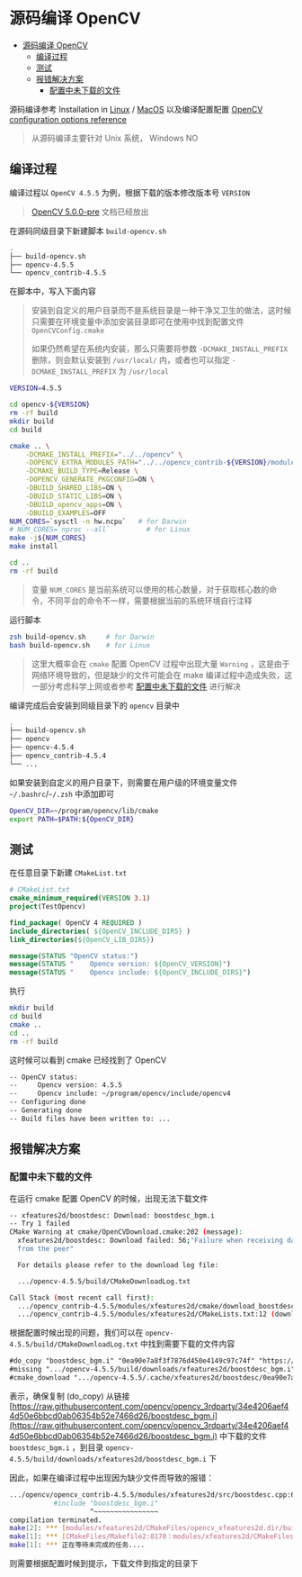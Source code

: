 
# 源码编译 OpenCV 

- [源码编译 OpenCV](#源码编译-opencv)
  - [编译过程](#编译过程)
  - [测试](#测试)
  - [报错解决方案](#报错解决方案)
    - [配置中未下载的文件](#配置中未下载的文件)

源码编译参考 Installation in [Linux](https://docs.opencv.org/4.5.5/d7/d9f/tutorial_linux_install.html) / [MacOS](https://docs.opencv.org/4.x/d0/db2/tutorial_macos_install.html) 以及编译配置配置 [OpenCV configuration options reference](https://docs.opencv.org/4.x/db/d05/tutorial_config_reference.html)
> 从源码编译主要针对 Unix 系统， Windows NO


## 编译过程

编译过程以 `OpenCV 4.5.5` 为例，根据下载的版本修改版本号 `VERSION`
> [OpenCV 5.0.0-pre](https://docs.opencv.org/5.x/index.html) 文档已经放出

在源码同级目录下新建脚本 `build-opencv.sh`
```sh
.
├── build-opencv.sh
├── opencv-4.5.5
└── opencv_contrib-4.5.5
```

在脚本中，写入下面内容
> 安装到自定义的用户目录而不是系统目录是一种干净又卫生的做法，这时候只需要在环境变量中添加安装目录即可在使用中找到配置文件 `OpenCVConfig.cmake` 
> 
> 如果仍然希望在系统内安装，那么只需要将参数 `-DCMAKE_INSTALL_PREFIX` 删除，则会默认安装到 `/usr/local/` 内，或者也可以指定 `-DCMAKE_INSTALL_PREFIX` 为 `/usr/local`
```sh
VERSION=4.5.5

cd opencv-${VERSION}
rm -rf build
mkdir build
cd build

cmake .. \
    -DCMAKE_INSTALL_PREFIX="../../opencv" \
    -DOPENCV_EXTRA_MODULES_PATH="../../opencv_contrib-${VERSION}/modules" \
    -DCMAKE_BUILD_TYPE=Release \
    -DOPENCV_GENERATE_PKGCONFIG=ON \
    -DBUILD_SHARED_LIBS=ON \
    -DBUILD_STATIC_LIBS=ON \
    -DBUILD_opencv_apps=ON \
    -DBUILD_EXAMPLES=OFF
NUM_CORES=`sysctl -n hw.ncpu`   # for Darwin
# NUM_CORES=`nproc --all`         # for Linux
make -j${NUM_CORES}
make install

cd ..
rm -rf build
```

> 变量 `NUM_CORES` 是当前系统可以使用的核心数量，对于获取核心数的命令，不同平台的命令不一样，需要根据当前的系统环境自行注释

运行脚本
```sh
zsh build-opencv.sh     # for Darwin
bash build-opencv.sh    # for Linux
```
> 这里大概率会在 `cmake` 配置 OpenCV 过程中出现大量 `Warning` ，这是由于网络环境导致的，但是缺少的文件可能会在 make 编译过程中造成失败，这一部分考虑科学上网或者参考 [配置中未下载的文件](#配置中未下载的文件) 进行解决


编译完成后会安装到同级目录下的 `opencv` 目录中
```sh
.
├── build-opencv.sh
├── opencv
├── opencv-4.5.4
├── opencv_contrib-4.5.4
└── ...
```

如果安装到自定义的用户目录下，则需要在用户级的环境变量文件 `~/.bashrc`/`~/.zsh` 中添加即可
```sh
OpenCV_DIR=~/program/opencv/lib/cmake
export PATH=$PATH:${OpenCV_DIR}
```

## 测试
在任意目录下新建 `CMakeList.txt`
```cmake
# CMakeList.txt
cmake_minimum_required(VERSION 3.1)
project(TestOpencv)

find_package( OpenCV 4 REQUIRED )
include_directories( ${OpenCV_INCLUDE_DIRS} )
link_directories(${OpenCV_LIB_DIRS})

message(STATUS "OpenCV status:")
message(STATUS "    Opencv version: ${OpenCV_VERSION}")   
message(STATUS "    Opencv include: ${OpenCV_INCLUDE_DIRS}")
```

执行
```sh
mkdir build
cd build
cmake ..
cd ..
rm -rf build
```

这时候可以看到 cmake 已经找到了 OpenCV 
```sh
-- OpenCV status:
--     Opencv version: 4.5.5
--     Opencv include: ~/program/opencv/include/opencv4
-- Configuring done
-- Generating done
-- Build files have been written to: ...
```

## 报错解决方案
### 配置中未下载的文件
在运行 cmake 配置 OpenCV 的时候，出现无法下载文件
```sh
-- xfeatures2d/boostdesc: Download: boostdesc_bgm.i
-- Try 1 failed
CMake Warning at cmake/OpenCVDownload.cmake:202 (message):
  xfeatures2d/boostdesc: Download failed: 56;"Failure when receiving data
  from the peer"

  For details please refer to the download log file:

  .../opencv-4.5.5/build/CMakeDownloadLog.txt

Call Stack (most recent call first):
  .../opencv_contrib-4.5.5/modules/xfeatures2d/cmake/download_boostdesc.cmake:22 (ocv_download)
  .../opencv_contrib-4.5.5/modules/xfeatures2d/CMakeLists.txt:12 (download_boost_descriptors)
```


根据配置时候出现的问题，我们可以在 `opencv-4.5.5/build/CMakeDownloadLog.txt` 中找到需要下载的文件内容
```txt
#do_copy "boostdesc_bgm.i" "0ea90e7a8f3f7876d450e4149c97c74f" "https://raw.githubusercontent.com/opencv/opencv_3rdparty/34e4206aef44d50e6bbcd0ab06354b52e7466d26/boostdesc_bgm.i" ".../opencv-4.5.5/build/downloads/xfeatures2d"
#missing ".../opencv-4.5.5/build/downloads/xfeatures2d/boostdesc_bgm.i"
#cmake_download ".../opencv-4.5.5/.cache/xfeatures2d/boostdesc/0ea90e7a8f3f7876d450e4149c97c74f-boostdesc_bgm.i" "https://raw.githubusercontent.com/opencv/opencv_3rdparty/34e4206aef44d50e6bbcd0ab06354b52e7466d26/boostdesc_bgm.i"
```
表示，确保复制 (do_copy) 从链接 [https://raw.githubusercontent.com/opencv/opencv_3rdparty/34e4206aef44d50e6bbcd0ab06354b52e7466d26/boostdesc_bgm.i](https://raw.githubusercontent.com/opencv/opencv_3rdparty/34e4206aef44d50e6bbcd0ab06354b52e7466d26/boostdesc_bgm.i) 中下载的文件 `boostdesc_bgm.i` ，到目录 `opencv-4.5.5/build/downloads/xfeatures2d/boostdesc_bgm.i` 下


因此，如果在编译过程中出现因为缺少文件而导致的报错：
```sh
.../opencv/opencv_contrib-4.5.5/modules/xfeatures2d/src/boostdesc.cpp:654:20: fatal error: boostdesc_bgm.i: 没有那个文件或目录
           #include "boostdesc_bgm.i"
                    ^~~~~~~~~~~~~~~~~
compilation terminated.
make[2]: *** [modules/xfeatures2d/CMakeFiles/opencv_xfeatures2d.dir/build.make:417：modules/xfeatures2d/CMakeFiles/opencv_xfeatures2d.dir/src/boostdesc.cpp.o] 错误 1
make[1]: *** [CMakeFiles/Makefile2:8170：modules/xfeatures2d/CMakeFiles/opencv_xfeatures2d.dir/all] 错误 2
make[1]: *** 正在等待未完成的任务....
```
则需要根据配置时候到提示，下载文件到指定的目录下